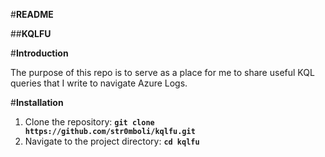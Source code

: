 #**README**

##**KQLFU**

#**Introduction**

The purpose of this repo is to serve as a place for me to share useful KQL queries that I write to navigate Azure Logs.

#**Installation**

1. Clone the repository: **`git clone https://github.com/str0mboli/kqlfu.git`**
2. Navigate to the project directory: **`cd kqlfu`**

